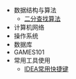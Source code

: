 - 数据结构与算法
  - [二分查找算法](./docs/二分查找.md)
- 计算机网络
- 操作系统
- 数据库
- GAMES101
- 常用工具使用
  -  [IDEA常用快捷键](./docs/IDEA常用快捷键.md)

